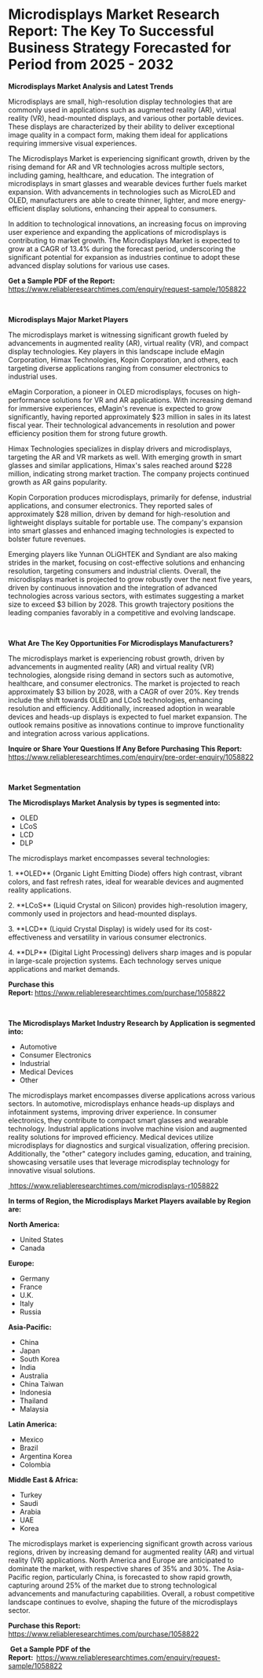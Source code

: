 <p><h1>Microdisplays Market Research Report: The Key To Successful Business Strategy Forecasted for Period from 2025 - 2032</h1></p><p><strong>Microdisplays Market Analysis and Latest Trends</strong></p>
<p><p>Microdisplays are small, high-resolution display technologies that are commonly used in applications such as augmented reality (AR), virtual reality (VR), head-mounted displays, and various other portable devices. These displays are characterized by their ability to deliver exceptional image quality in a compact form, making them ideal for applications requiring immersive visual experiences.</p><p>The Microdisplays Market is experiencing significant growth, driven by the rising demand for AR and VR technologies across multiple sectors, including gaming, healthcare, and education. The integration of microdisplays in smart glasses and wearable devices further fuels market expansion. With advancements in technologies such as MicroLED and OLED, manufacturers are able to create thinner, lighter, and more energy-efficient display solutions, enhancing their appeal to consumers.</p><p>In addition to technological innovations, an increasing focus on improving user experience and expanding the applications of microdisplays is contributing to market growth. The Microdisplays Market is expected to grow at a CAGR of 13.4% during the forecast period, underscoring the significant potential for expansion as industries continue to adopt these advanced display solutions for various use cases.</p></p>
<p><strong>Get a Sample PDF of the Report:&nbsp;</strong> <a href="https://www.reliableresearchtimes.com/enquiry/request-sample/1058822?utm_campaign=2783&utm_medium=2&utm_source=Github&utm_content=ia&utm_term=16042025&utm_id=microdisplays">https://www.reliableresearchtimes.com/enquiry/request-sample/1058822</a></p>
<p>&nbsp;</p>
<p><strong>Microdisplays Major Market Players</strong></p>
<p><p>The microdisplays market is witnessing significant growth fueled by advancements in augmented reality (AR), virtual reality (VR), and compact display technologies. Key players in this landscape include eMagin Corporation, Himax Technologies, Kopin Corporation, and others, each targeting diverse applications ranging from consumer electronics to industrial uses.</p><p>eMagin Corporation, a pioneer in OLED microdisplays, focuses on high-performance solutions for VR and AR applications. With increasing demand for immersive experiences, eMagin's revenue is expected to grow significantly, having reported approximately $23 million in sales in its latest fiscal year. Their technological advancements in resolution and power efficiency position them for strong future growth.</p><p>Himax Technologies specializes in display drivers and microdisplays, targeting the AR and VR markets as well. With emerging growth in smart glasses and similar applications, Himax's sales reached around $228 million, indicating strong market traction. The company projects continued growth as AR gains popularity.</p><p>Kopin Corporation produces microdisplays, primarily for defense, industrial applications, and consumer electronics. They reported sales of approximately $28 million, driven by demand for high-resolution and lightweight displays suitable for portable use. The company's expansion into smart glasses and enhanced imaging technologies is expected to bolster future revenues.</p><p>Emerging players like Yunnan OLiGHTEK and Syndiant are also making strides in the market, focusing on cost-effective solutions and enhancing resolution, targeting consumers and industrial clients. Overall, the microdisplays market is projected to grow robustly over the next five years, driven by continuous innovation and the integration of advanced technologies across various sectors, with estimates suggesting a market size to exceed $3 billion by 2028. This growth trajectory positions the leading companies favorably in a competitive and evolving landscape.</p></p>
<p>&nbsp;</p>
<p><strong>What Are The Key Opportunities For Microdisplays Manufacturers?</strong></p>
<p><p>The microdisplays market is experiencing robust growth, driven by advancements in augmented reality (AR) and virtual reality (VR) technologies, alongside rising demand in sectors such as automotive, healthcare, and consumer electronics. The market is projected to reach approximately $3 billion by 2028, with a CAGR of over 20%. Key trends include the shift towards OLED and LCoS technologies, enhancing resolution and efficiency. Additionally, increased adoption in wearable devices and heads-up displays is expected to fuel market expansion. The outlook remains positive as innovations continue to improve functionality and integration across various applications.</p></p>
<p><strong>Inquire or Share Your Questions If Any Before Purchasing This Report:</strong> <a href="https://www.reliableresearchtimes.com/enquiry/pre-order-enquiry/1058822?utm_campaign=2783&utm_medium=2&utm_source=Github&utm_content=ia&utm_term=16042025&utm_id=microdisplays">https://www.reliableresearchtimes.com/enquiry/pre-order-enquiry/1058822</a></p>
<p>&nbsp;</p>
<p><strong>Market Segmentation</strong></p>
<p><strong>The Microdisplays Market Analysis by types is segmented into:</strong></p>
<p><ul><li>OLED</li><li>LCoS</li><li>LCD</li><li>DLP</li></ul></p>
<p><p>The microdisplays market encompasses several technologies: </p><p>1. **OLED** (Organic Light Emitting Diode) offers high contrast, vibrant colors, and fast refresh rates, ideal for wearable devices and augmented reality applications.  </p><p>2. **LCoS** (Liquid Crystal on Silicon) provides high-resolution imagery, commonly used in projectors and head-mounted displays.  </p><p>3. **LCD** (Liquid Crystal Display) is widely used for its cost-effectiveness and versatility in various consumer electronics.  </p><p>4. **DLP** (Digital Light Processing) delivers sharp images and is popular in large-scale projection systems. Each technology serves unique applications and market demands.</p></p>
<p><strong>Purchase this Report:&nbsp;</strong><a href="https://www.reliableresearchtimes.com/purchase/1058822?utm_campaign=2783&utm_medium=2&utm_source=Github&utm_content=ia&utm_term=16042025&utm_id=microdisplays">https://www.reliableresearchtimes.com/purchase/1058822</a></p>
<p>&nbsp;</p>
<p><strong>The Microdisplays Market Industry Research by Application is segmented into:</strong></p>
<p><ul><li>Automotive</li><li>Consumer Electronics</li><li>Industrial</li><li>Medical Devices</li><li>Other</li></ul></p>
<p><p>The microdisplays market encompasses diverse applications across various sectors. In automotive, microdisplays enhance heads-up displays and infotainment systems, improving driver experience. In consumer electronics, they contribute to compact smart glasses and wearable technology. Industrial applications involve machine vision and augmented reality solutions for improved efficiency. Medical devices utilize microdisplays for diagnostics and surgical visualization, offering precision. Additionally, the "other" category includes gaming, education, and training, showcasing versatile uses that leverage microdisplay technology for innovative visual solutions.</p></p>
<p><a href="https://www.reliableresearchtimes.com/microdisplays-r1058822?utm_campaign=2783&utm_medium=2&utm_source=Github&utm_content=ia&utm_term=16042025&utm_id=microdisplays">&nbsp;https://www.reliableresearchtimes.com/microdisplays-r1058822</a></p>
<p><strong>In terms of Region, the Microdisplays Market Players available by Region are:</strong></p>
<p>
    <p> <strong> North America: </strong>
        <ul>
            <li>United States</li>
            <li>Canada</li>
        </ul>
        </p> 
    <p> <strong> Europe: </strong>
        <ul>
            <li>Germany</li>
            <li>France</li>
            <li>U.K.</li>
            <li>Italy</li>
            <li>Russia</li>
        </ul>
        </p> 
    <p> <strong> Asia-Pacific: </strong>
        <ul>
            <li>China</li>
            <li>Japan</li>
            <li>South Korea</li>
            <li>India</li>
            <li>Australia</li>
            <li>China Taiwan</li>
            <li>Indonesia</li>
            <li>Thailand</li>
            <li>Malaysia</li>
        </ul>
        </p> 
    <p> <strong> Latin America: </strong>
        <ul>
            <li>Mexico</li>
            <li>Brazil</li>
            <li>Argentina Korea</li>
            <li>Colombia</li>
        </ul>
        </p> 
    <p> <strong> Middle East & Africa: </strong>
        <ul>
            <li>Turkey</li>
            <li>Saudi</li>
            <li>Arabia</li>
            <li>UAE</li>
            <li>Korea</li>
        </ul>
    </p>
    </p>
<p><p>The microdisplays market is experiencing significant growth across various regions, driven by increasing demand for augmented reality (AR) and virtual reality (VR) applications. North America and Europe are anticipated to dominate the market, with respective shares of 35% and 30%. The Asia-Pacific region, particularly China, is forecasted to show rapid growth, capturing around 25% of the market due to strong technological advancements and manufacturing capabilities. Overall, a robust competitive landscape continues to evolve, shaping the future of the microdisplays sector.</p></p>
<p><strong>Purchase this Report: </strong><a href="https://www.reliableresearchtimes.com/purchase/1058822?utm_campaign=2783&utm_medium=2&utm_source=Github&utm_content=ia&utm_term=16042025&utm_id=microdisplays">https://www.reliableresearchtimes.com/purchase/1058822</a></p>
<p>&nbsp;<strong>Get a Sample PDF of the Report:&nbsp;&nbsp;</strong><a href="https://www.reliableresearchtimes.com/enquiry/request-sample/1058822?utm_campaign=2783&utm_medium=2&utm_source=Github&utm_content=ia&utm_term=16042025&utm_id=microdisplays">https://www.reliableresearchtimes.com/enquiry/request-sample/1058822</a></p>
<p><strong></strong></p>
<p><p></p><p></p><p></p></p>